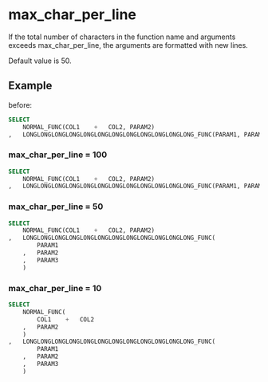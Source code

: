 # max_char_per_line

If the total number of characters in the function name and arguments exceeds max_char_per_line, the arguments are formatted with new lines.

Default value is 50.

## Example

before:

```sql
SELECT
	NORMAL_FUNC(COL1	+	COL2, PARAM2)
,	LONGLONGLONGLONGLONGLONGLONGLONGLONGLONGLONGLONG_FUNC(PARAM1, PARAM2, PARAM3)
```

### max_char_per_line = 100

```sql
SELECT
	NORMAL_FUNC(COL1	+	COL2, PARAM2)
,	LONGLONGLONGLONGLONGLONGLONGLONGLONGLONGLONGLONG_FUNC(PARAM1, PARAM2, PARAM3)
```

### max_char_per_line = 50

```sql
SELECT
	NORMAL_FUNC(COL1	+	COL2, PARAM2)
,	LONGLONGLONGLONGLONGLONGLONGLONGLONGLONGLONGLONG_FUNC(
		PARAM1
	,	PARAM2
	,	PARAM3
	)
```

### max_char_per_line = 10

```sql
SELECT
	NORMAL_FUNC(
		COL1	+	COL2
	,	PARAM2
	)
,	LONGLONGLONGLONGLONGLONGLONGLONGLONGLONGLONGLONG_FUNC(
		PARAM1
	,	PARAM2
	,	PARAM3
	)
```
